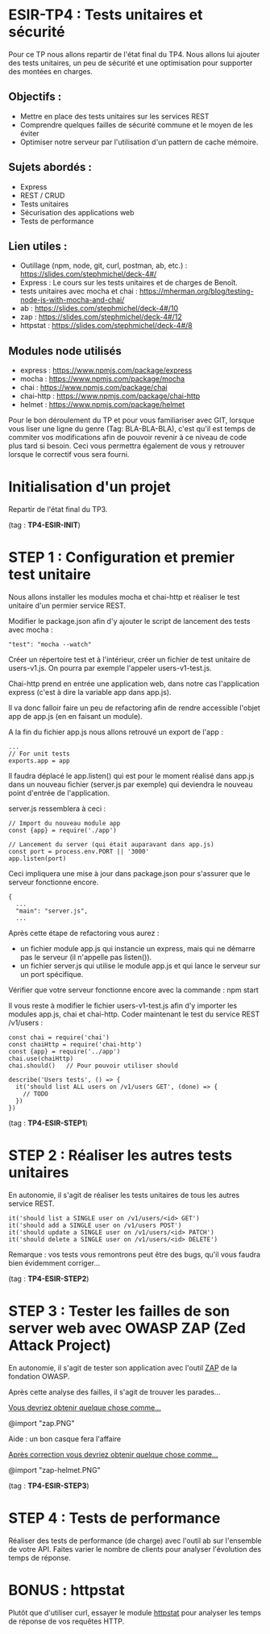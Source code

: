 # ESIR-TP4 : Tests unitaires et sécurité

Pour ce TP nous allons repartir de l'état final du TP4.
Nous allons lui ajouter des tests unitaires, un peu de sécurité et une optimisation pour supporter des montées en charges.

## Objectifs :

- Mettre en place des tests unitaires sur les services REST
- Comprendre quelques failles de sécurité commune et le moyen de les éviter
- Optimiser notre serveur par l'utilisation d'un pattern de cache mémoire.

## Sujets abordés :

- Express
- REST / CRUD
- Tests unitaires
- Sécurisation des applications web
- Tests de performance

## Lien utiles :

- Outillage (npm, node, git, curl, postman, ab, etc.) : https://slides.com/stephmichel/deck-4#/
- Express : Le cours sur les tests unitaires et de charges de Benoît.
- tests unitaires avec mocha et chai : https://mherman.org/blog/testing-node-js-with-mocha-and-chai/
- ab : https://slides.com/stephmichel/deck-4#/10
- zap : https://slides.com/stephmichel/deck-4#/12
- httpstat : https://slides.com/stephmichel/deck-4#/8

## Modules node utilisés

- express : https://www.npmjs.com/package/express
- mocha : https://www.npmjs.com/package/mocha
- chai : https://www.npmjs.com/package/chai
- chai-http : https://www.npmjs.com/package/chai-http
- helmet : https://www.npmjs.com/package/helmet

Pour le bon déroulement du TP et pour vous familiariser avec GIT, lorsque vous liser une ligne du genre (Tag: BLA-BLA-BLA),
c'est qu'il est temps de commiter vos modifications afin de pouvoir revenir à ce niveau de code plus tard si besoin.
Ceci vous permettra également de vous y retrouver lorsque le correctif vous sera fourni.

# Initialisation d'un projet

Repartir de l'état final du TP3.

(tag : **TP4-ESIR-INIT**)

# STEP 1 : Configuration et premier test unitaire

Nous allons installer les modules mocha et chai-http et réaliser le test unitaire d'un permier service REST.

Modifier le package.json afin d'y ajouter le script de lancement des tests avec mocha :

    "test": "mocha --watch"

Créer un répertoire test et à l'intérieur, créer un fichier de test unitaire de users-v1.js. On pourra par exemple l'appeler users-v1-test.js.

Chai-http prend en entrée une application web, dans notre cas l'application express (c'est à dire la variable app dans app.js).

Il va donc falloir faire un peu de refactoring afin de rendre accessible l'objet app de app.js (en en faisant un module).

A la fin du fichier app.js nous allons retrouvé un export de l'app :

    ...
    // For unit tests
    exports.app = app

Il faudra déplacé le app.listen() qui est pour le moment réalisé dans app.js dans un nouveau fichier (server.js par exemple) qui deviendra le nouveau point d'entrée de l'application.

server.js ressemblera à ceci :

    // Import du nouveau module app
    const {app} = require('./app')

    // Lancement du server (qui était auparavant dans app.js)
    const port = process.env.PORT || '3000'
    app.listen(port)

Ceci impliquera une mise à jour dans package.json pour s'assurer que le serveur fonctionne encore.

    {
      ...
      "main": "server.js",
      ...

Après cette étape de refactoring vous aurez :

- un fichier module app.js qui instancie un express, mais qui ne démarre pas le serveur (il n'appelle pas listen()).
- un fichier server.js qui utilise le module app.js et qui lance le serveur sur un port spécifique.

Vérifier que votre serveur fonctionne encore avec la commande : npm start

Il vous reste à modifier le fichier users-v1-test.js afin d'y importer les modules app.js, chai et chai-http.
Coder maintenant le test du service REST /v1/users :

    const chai = require('chai')
    const chaiHttp = require('chai-http')
    const {app} = require('../app')
    chai.use(chaiHttp)
    chai.should()   // Pour pouvoir utiliser should

    describe('Users tests', () => {
      it('should list ALL users on /v1/users GET', (done) => {
        // TODO
      })
    })

(tag : **TP4-ESIR-STEP1**)

# STEP 2 : Réaliser les autres tests unitaires

En autonomie, il s'agit de réaliser les tests unitaires de tous les autres service REST.

    it('should list a SINGLE user on /v1/users/<id> GET')
    it('should add a SINGLE user on /v1/users POST')
    it('should update a SINGLE user on /v1/users/<id> PATCH')
    it('should delete a SINGLE user on /v1/users/<id> DELETE')

Remarque : vos tests vous remontrons peut être des bugs, qu'il vous faudra bien évidemment corriger...

(tag : **TP4-ESIR-STEP2**)

# STEP 3 : Tester les failles de son server web avec OWASP ZAP (Zed Attack Project)

En autonomie, il s'agit de tester son application avec l'outil [ZAP](https://slides.com/stephmichel/deck-4#/12) de la fondation OWASP.

Après cette analyse des failles, il s'agit de trouver les parades...

[Vous devriez obtenir quelque chose comme...](zap.PNG)

@import "zap.PNG"

Aide : un bon casque fera l'affaire

[Après correction vous devriez obtenir quelque chose comme...](zap-helmet.PNG)

@import "zap-helmet.PNG"

(tag : **TP4-ESIR-STEP3**)

# STEP 4 : Tests de performance

Réaliser des tests de performance (de charge) avec l'outil ab sur l'ensemble de votre API. Faites varier le nombre de clients pour analyser l'évolution des temps de réponse.

# BONUS : httpstat

Plutôt que d'utiliser curl, essayer le module [httpstat](https://slides.com/stephmichel/deck-4#/8) pour analyser les temps de réponse de vos requêtes HTTP.
